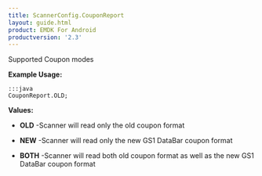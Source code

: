 ```yaml
---
title: ScannerConfig.CouponReport
layout: guide.html
product: EMDK For Android
productversion: '2.3'
---
```


Supported Coupon modes

 

**Example Usage:**
	
	:::java	
	CouponReport.OLD;


**Values:**

* **OLD** -Scanner will read only the old coupon format

* **NEW** -Scanner will read only the new GS1 DataBar coupon format

* **BOTH** -Scanner will read both old coupon format as well as the new GS1
 DataBar coupon format










